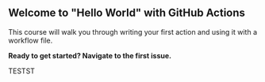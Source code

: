 ## Welcome to "Hello World" with GitHub Actions

This course will walk you through writing your first action and using it with a workflow file. 

**Ready to get started? Navigate to the first issue.**


TESTST
